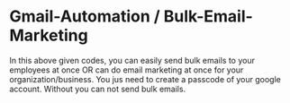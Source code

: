 # Gmail-Automation / Bulk-Email-Marketing
In this above given codes, you can easily send bulk emails to your employees at once OR can do email marketing at once for your organization/business. You jus need to create a passcode of your google account. Without you can not send bulk emails.
